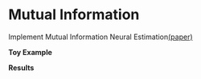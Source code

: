 # Mutual Information
Implement Mutual Information Neural Estimation[(paper)](https://arxiv.org/abs/1801.04062)


**Toy Example**

**Results**
